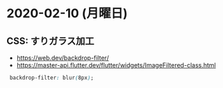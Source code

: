 # 2020-02-10 (月曜日)

## CSS: すりガラス加工

- https://web.dev/backdrop-filter/
- https://master-api.flutter.dev/flutter/widgets/ImageFiltered-class.html

~~~css
 backdrop-filter: blur(8px);
~~~
